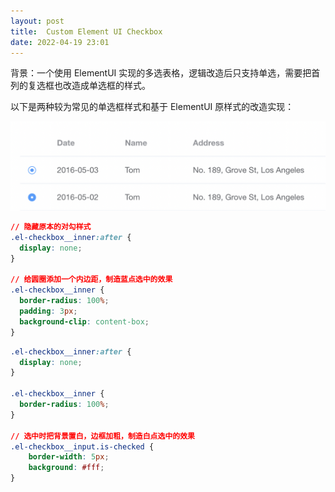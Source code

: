 ```yaml
---
layout: post
title:  Custom Element UI Checkbox
date: 2022-04-19 23:01
---
```


背景：一个使用 ElementUI 实现的多选表格，逻辑改造后只支持单选，需要把首列的复选框也改造成单选框的样式。

以下是两种较为常见的单选框样式和基于 ElementUI 原样式的改造实现：

<img src="../assets/img/2022-04-19-element-ui-checkbox-style-customization.png" style="zoom:100%;" />

```css
// 隐藏原本的对勾样式
.el-checkbox__inner:after {
  display: none;
}

// 给圆圈添加一个内边距，制造蓝点选中的效果
.el-checkbox__inner {
  border-radius: 100%;
  padding: 3px;
  background-clip: content-box;
}
```

```css
.el-checkbox__inner:after {
  display: none;
}

.el-checkbox__inner {
  border-radius: 100%;
}

// 选中时把背景置白，边框加粗，制造白点选中的效果
.el-checkbox__input.is-checked {
	border-width: 5px;
	background: #fff;
}
```

